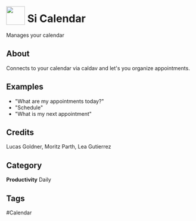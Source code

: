 # <img src="https://raw.githack.com/FortAwesome/Font-Awesome/master/svgs/solid/calendar.svg" card_color="#22A7F0" width="50" height="50" style="vertical-align:bottom"/> Si Calendar
Manages your calendar

## About
Connects to your calendar via caldav and let's you organize appointments.

## Examples
* "What are my appointments today?"
* "Schedule"
* "What is my next appointment"
## Credits
Lucas Goldner, Moritz Parth, Lea Gutierrez

## Category
**Productivity**
Daily

## Tags
#Calendar

